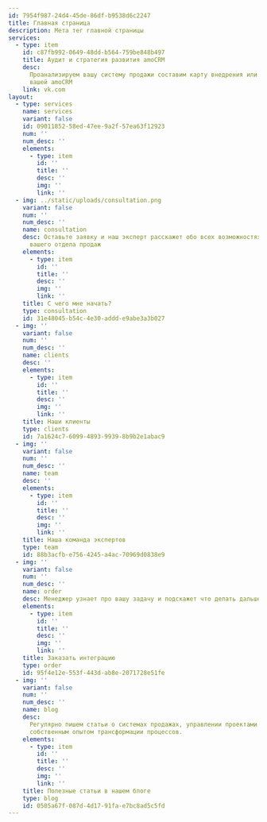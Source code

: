 ```yaml
---
id: 7954f987-24d4-45de-86df-b9538d6c2247
title: Главная страница
description: Мета тег главной страницы
services:
  - type: item
    id: c87fb992-0649-48dd-b564-759be848b497
    title: Аудит и стратегия развития amoCRM
    desc:
      Проанализируем вашу систему продажи составим карту внедрения или развития
      вашей amoCRM
    link: vk.com
layout:
  - type: services
    name: services
    variant: false
    id: 09011852-58ed-47ee-9a2f-57ea63f12923
    num: ''
    num_desc: ''
    elements:
      - type: item
        id: ''
        title: ''
        desc: ''
        img: ''
        link: ''
  - img: ../static/uploads/consultation.png
    variant: false
    num: ''
    num_desc: ''
    name: consultation
    desc: Оставьте заявку и наш эксперт расскажет обо всех возможностях развития
      вашего отдела продаж
    elements:
      - type: item
        id: ''
        title: ''
        desc: ''
        img: ''
        link: ''
    title: С чего мне начать?
    type: consultation
    id: 31e48045-b54c-4e30-addd-e9abe3a3b027
  - img: ''
    variant: false
    num: ''
    num_desc: ''
    name: clients
    desc: ''
    elements:
      - type: item
        id: ''
        title: ''
        desc: ''
        img: ''
        link: ''
    title: Наши клиенты
    type: clients
    id: 7a1624c7-6099-4893-9939-8b9b2e1abac9
  - img: ''
    variant: false
    num: ''
    num_desc: ''
    name: team
    desc: ''
    elements:
      - type: item
        id: ''
        title: ''
        desc: ''
        img: ''
        link: ''
    title: Наша команда экспертов
    type: team
    id: 88b3acfb-e756-4245-a4ac-70969d0838e9
  - img: ''
    variant: false
    num: ''
    num_desc: ''
    name: order
    desc: Менеджер узнает про вашу задачу и подскажет что делать дальше
    elements:
      - type: item
        id: ''
        title: ''
        desc: ''
        img: ''
        link: ''
    title: Заказать интеграцию
    type: order
    id: 95f4e12e-553f-443d-ab8e-2071728e51fe
  - img: ''
    variant: false
    num: ''
    num_desc: ''
    name: blog
    desc:
      Регулярно пишем статьи о системах продажах, управлении проектами и делимся
      собственным опытом трансформации процессов.
    elements:
      - type: item
        id: ''
        title: ''
        desc: ''
        img: ''
        link: ''
    title: Полезные статьи в нашем блоге
    type: blog
    id: 0505a67f-087d-4d17-91fa-e7bc8ad5c5fd
---
```

